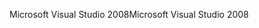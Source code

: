 <span data-ttu-id="9ee6d-101">Microsoft Visual Studio 2008</span><span class="sxs-lookup"><span data-stu-id="9ee6d-101">Microsoft Visual Studio 2008</span></span>